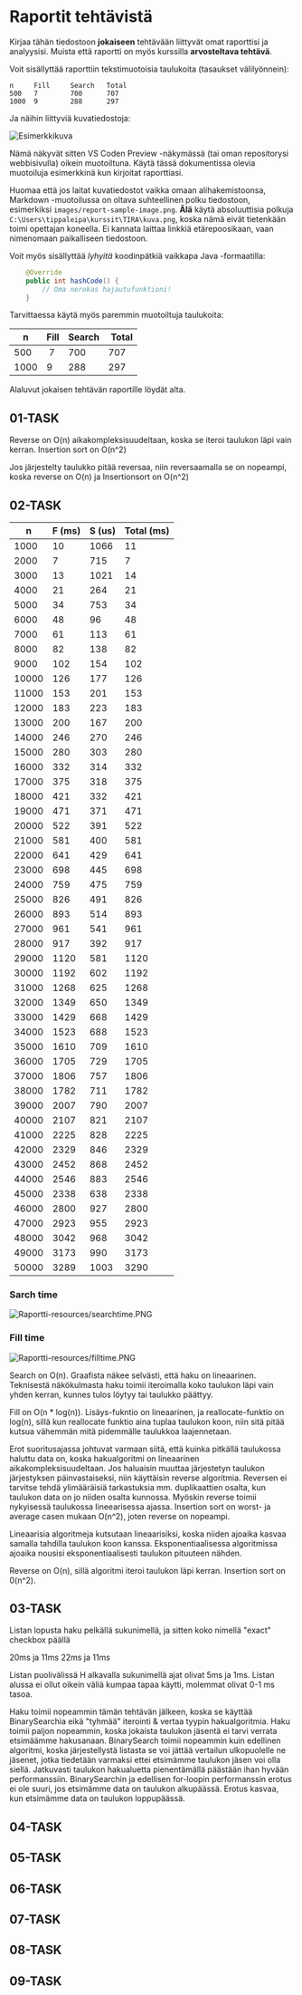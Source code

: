 # Raportit tehtävistä

Kirjaa tähän tiedostoon **jokaiseen** tehtävään liittyvät omat raporttisi ja analyysisi. Muista että raportti on myös kurssilla **arvosteltava tehtävä**.

Voit sisällyttää raporttiin tekstimuotoisia taulukoita (tasaukset välilyönnein):

```
n     Fill     Search   Total
500   7        700      707
1000  9        288      297
```

Ja näihin liittyviä kuvatiedostoja:

![Esimerkkikuva](report-sample-image.png)

Nämä näkyvät sitten VS Coden Preview -näkymässä (tai oman repositorysi webbisivulla) oikein muotoiltuna. Käytä tässä dokumentissa olevia muotoiluja esimerkkinä kun kirjoitat raporttiasi. 

Huomaa että jos laitat kuvatiedostot vaikka omaan alihakemistoonsa, Markdown -muotoilussa on oltava suhteellinen polku tiedostoon, esimerkiksi `images/report-sample-image.png`. **Älä** käytä absoluuttisia polkuja `C:\Users\tippaleipa\kurssit\TIRA\kuva.png`, koska nämä eivät tietenkään toimi opettajan koneella. Ei kannata laittaa linkkiä etärepoosikaan, vaan nimenomaan paikalliseen tiedostoon.

Voit myös sisällyttää *lyhyitä* koodinpätkiä vaikkapa Java -formaatilla:

```Java
	@Override
	public int hashCode() {
		// Oma nerokas hajautufunktioni!
	}
```
Tarvittaessa käytä myös paremmin muotoiltuja taulukoita:

| n	| Fill	| Search	| Total |
|-----|--------|--------|-------|
| 500	 | 7	| 700	| 707 |
| 1000 |	9	| 288	| 297 | 

Alaluvut jokaisen tehtävän raportille löydät alta.


## 01-TASK

Reverse on O(n) aikakompleksisuudeltaan, koska se iteroi taulukon läpi vain kerran.
Insertion sort on O(n^2)

Jos järjestelty taulukko pitää reversaa, niin reversaamalla se on nopeampi, koska reverse on O(n) ja Insertionsort on O(n^2)

## 02-TASK

| n     | F (ms) | S (us) | Total (ms) |
|-------|--------|--------|------------|
| 1000  | 10     | 1066   | 11         |
| 2000  | 7      | 715    | 7          |
| 3000  | 13     | 1021   | 14         |
| 4000  | 21     | 264    | 21         |
| 5000  | 34     | 753    | 34         |
| 6000  | 48     | 96     | 48         |
| 7000  | 61     | 113    | 61         |
| 8000  | 82     | 138    | 82         |
| 9000  | 102    | 154    | 102        |
| 10000 | 126    | 177    | 126        |
| 11000 | 153    | 201    | 153        |
| 12000 | 183    | 223    | 183        |
| 13000 | 200    | 167    | 200        |
| 14000 | 246    | 270    | 246        |
| 15000 | 280    | 303    | 280        |
| 16000 | 332    | 314    | 332        |
| 17000 | 375    | 318    | 375        |
| 18000 | 421    | 332    | 421        |
| 19000 | 471    | 371    | 471        |
| 20000 | 522    | 391    | 522        |
| 21000 | 581    | 400    | 581        |
| 22000 | 641    | 429    | 641        |
| 23000 | 698    | 445    | 698        |
| 24000 | 759    | 475    | 759        |
| 25000 | 826    | 491    | 826        |
| 26000 | 893    | 514    | 893        |
| 27000 | 961    | 541    | 961        |
| 28000 | 917    | 392    | 917        |
| 29000 | 1120   | 581    | 1120       |
| 30000 | 1192   | 602    | 1192       |
| 31000 | 1268   | 625    | 1268       |
| 32000 | 1349   | 650    | 1349       |
| 33000 | 1429   | 668    | 1429       |
| 34000 | 1523   | 688    | 1523       |
| 35000 | 1610   | 709    | 1610       |
| 36000 | 1705   | 729    | 1705       |
| 37000 | 1806   | 757    | 1806       |
| 38000 | 1782   | 711    | 1782       |
| 39000 | 2007   | 790    | 2007       |
| 40000 | 2107   | 821    | 2107       |
| 41000 | 2225   | 828    | 2225       |
| 42000 | 2329   | 846    | 2329       |
| 43000 | 2452   | 868    | 2452       |
| 44000 | 2546   | 883    | 2546       |
| 45000 | 2338   | 638    | 2338       |
| 46000 | 2800   | 927    | 2800       |
| 47000 | 2923   | 955    | 2923       |
| 48000 | 3042   | 968    | 3042       |
| 49000 | 3173   | 990    | 3173       |
| 50000 | 3289   | 1003   | 3290       |

### Sarch time
![Raportti-resources/searchtime.PNG](Raportti-resources/searchtime.PNG)
### Fill time
![Raportti-resources/filltime.PNG](Raportti-resources/filltime.PNG)

Search on O(n). Graafista näkee selvästi, että haku on lineaarinen. Teknisestä näkökulmasta haku toimii iteroimalla koko taulukon läpi vain yhden kerran, kunnes tulos löytyy tai taulukko päättyy.

Fill on O(n * log(n)). Lisäys-fukntio on lineaarinen, ja reallocate-funktio on log(n), sillä kun reallocate funktio aina tuplaa taulukon koon, niin sitä pitää kutsua vähemmän mitä pidemmälle taulukkoa laajennetaan.

Erot suoritusajassa johtuvat varmaan siitä, että kuinka pitkällä taulukossa haluttu data on, koska hakualgoritmi on lineaarinen aikakompleksisuudeltaan.
Jos haluaisin muuttaa järjestetyn taulukon järjestyksen päinvastaiseksi, niin käyttäisin reverse algoritmia. Reversen ei tarvitse tehdä ylimääräisiä tarkastuksia mm. duplikaattien osalta, kun taulukon data on jo niiden osalta kunnossa. Myöskin reverse toimii nykyisessä taulukossa lineearisessa ajassa. Insertion sort on worst- ja average casen mukaan O(n^2), joten reverse on nopeampi.

Lineaarisia algoritmeja kutsutaan lineaarisiksi, koska niiden ajoaika kasvaa samalla tahdilla taulukon koon kanssa. Eksponentiaalisessa algoritmissa ajoaika nousisi eksponentiaalisesti taulukon pituuteen nähden.

Reverse on O(n), sillä algoritmi iteroi taulukon läpi kerran.
Insertion sort on 0(n^2).

## 03-TASK
Listan lopusta haku pelkällä sukunimellä, ja sitten koko nimellä "exact" checkbox päällä

20ms ja 11ms
22ms ja 11ms

Listan puolivälissä H alkavalla sukunimellä ajat olivat 5ms ja 1ms.
Listan alussa ei ollut oikein väliä kumpaa tapaa käytti, molemmat olivat 0-1 ms tasoa.

Haku toimii nopeammin tämän tehtävän jälkeen, koska se käyttää BinarySearchia eikä "tyhmää" iterointi & vertaa tyypin hakualgoritmia. Haku toimii paljon nopeammin, koska jokaista taulukon jäsentä ei tarvi verrata etsimäämme hakusanaan.
BinarySearch toimii nopeammin kuin edellinen algoritmi, koska järjestellystä listasta se voi jättää vertailun ulkopuolelle ne jäsenet, jotka tiedetään varmaksi ettei etsimämme taulukon jäsen voi olla siellä. Jatkuvasti taulukon hakualuetta pienentämällä päästään ihan hyvään performanssiin.
BinarySearchin ja edellisen for-loopin performanssin erotus ei ole suuri, jos etsimämme data on taulukon alkupäässä. Erotus kasvaa, kun etsimämme data on taulukon loppupäässä.


## 04-TASK

## 05-TASK

## 06-TASK

## 07-TASK

## 08-TASK

## 09-TASK